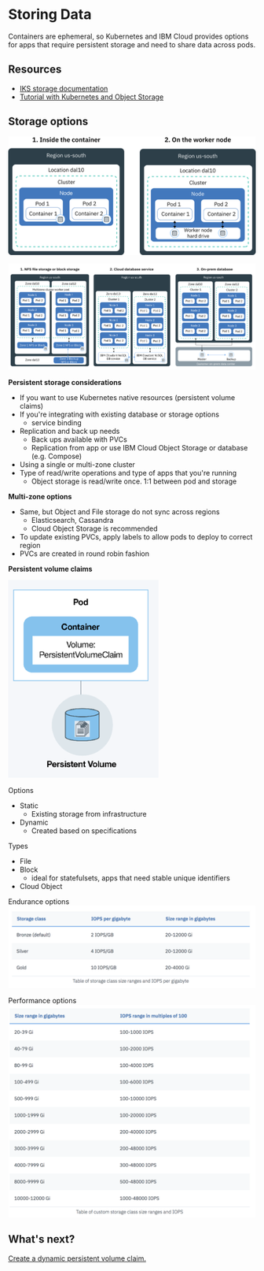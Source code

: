 # Storing Data

Containers are ephemeral, so Kubernetes and IBM Cloud provides options for apps that require persistent storage and need to share data across pods.

## Resources
- [IKS storage documentation](https://console.bluemix.net/docs/containers/cs_storage.html#storage)
- [Tutorial with Kubernetes and Object Storage](https://console.bluemix.net/docs/tutorials/pub-sub-object-storage.html#asynchronous-data-processing-using-object-storage-and-pub-sub-messaging)

## Storage options

![Image of container filesystem volumes](images/cs_storage_nonpersistent.png)

![Image of persistent storage options](images/cs_storage_mz-ha.png)

**Persistent storage considerations**
- If you want to use Kubernetes native resources (persistent volume claims)
- If you're integrating with existing database or storage options
  - service binding
- Replication and back up needs
  - Back ups available with PVCs
  - Replication from app or use IBM Cloud Object Storage or database (e.g. Compose)
- Using a single or multi-zone cluster
- Type of read/write operations and type of apps that you're running
  - Object storage is read/write once. 1:1 between pod and storage

**Multi-zone options**
- Same, but Object and File storage do not sync across regions
    - Elasticsearch, Cassandra
    - Cloud Object Storage is recommended
- To update existing PVCs, apply labels to allow pods to deploy to correct region
- PVCs are created in round robin fashion

**Persistent volume claims**

![persistent storage](images/Picture1.png)

Options
- Static
  - Existing storage from infrastructure
- Dynamic
  - Created based on specifications

Types
- File
- Block
  - ideal for statefulsets, apps that need stable unique identifiers 
- Cloud Object

Endurance options
![Endurance options](images/endurance.png)

Performance options
![Performance options](images/performance.png)

## What's next?

[Create a dynamic persistent volume claim.](workshop.md)
